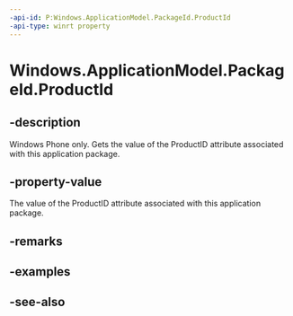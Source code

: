 ----api-id: P:Windows.ApplicationModel.PackageId.ProductId
-api-type: winrt property
---<!-- Property syntaxpublic string ProductId { get; }--># Windows.ApplicationModel.PackageId.ProductId## -descriptionWindows Phone only. Gets the value of the ProductID attribute associated with this application package.## -property-valueThe value of the ProductID attribute associated with this application package.## -remarks## -examples## -see-also